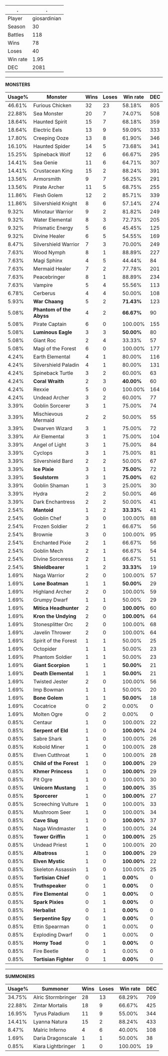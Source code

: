 .|.
|-|-
Player|giosardinian
Season|30
Battles|118
Wins|78
Loses|40
Win rate|1.95
DEC|2081

---
**MONSTERS**

Usage%|Monster|Wins|Loses|Win rate|DEC|
-|-|-|-|-|-|
46.61%|Furious Chicken|32|23|58.18%|805|
22.88%|Sea Monster|20|7|74.07%|508|
18.64%|Haunted Spirit|15|7|68.18%|359|
18.64%|Electric Eels|13|9|59.09%|333|
17.80%|Creeping Ooze|13|8|61.90%|346|
16.10%|Haunted Spider|14|5|73.68%|341|
15.25%|Spineback Wolf|12|6|66.67%|295|
14.41%|Sea Genie|11|6|64.71%|307|
14.41%|Crustacean King|15|2|88.24%|391|
13.56%|Armorsmith|9|7|56.25%|291|
13.56%|Pirate Archer|11|5|68.75%|255|
11.86%|Flesh Golem|12|2|85.71%|339|
11.86%|Silvershield Knight|8|6|57.14%|274|
9.32%|Minotaur Warrior|9|2|81.82%|249|
9.32%|Water Elemental|8|3|72.73%|205|
9.32%|Prismatic Energy|5|6|45.45%|125|
9.32%|Divine Healer|6|5|54.55%|169|
8.47%|Silvershield Warrior|7|3|70.00%|249|
7.63%|Wood Nymph|8|1|88.89%|227|
7.63%|Magi Sphinx|4|5|44.44%|84|
7.63%|Mermaid Healer|7|2|77.78%|201|
7.63%|Peacebringer|8|1|88.89%|234|
7.63%|Vampire|5|4|55.56%|113|
6.78%|Cerberus|4|4|50.00%|108|
5.93%|**War Chaang**|5|2|**71.43%**|123|
5.08%|**Phantom of the Abyss**|4|2|**66.67%**|90|
5.08%|Pirate Captain|6|0|100.00%|155|
5.08%|**Luminous Eagle**|3|3|**50.00%**|80|
5.08%|Giant Roc|2|4|33.33%|57|
5.08%|Magi of the Forest|6|0|100.00%|177|
4.24%|Earth Elemental|4|1|80.00%|116|
4.24%|Silvershield Paladin|4|1|80.00%|131|
4.24%|Spineback Turtle|3|2|60.00%|63|
4.24%|**Coral Wraith**|2|3|**40.00%**|60|
4.24%|Rexxie|5|0|100.00%|164|
4.24%|Undead Archer|3|2|60.00%|77|
3.39%|Goblin Sorcerer|3|1|75.00%|74|
3.39%|Mischievous Mermaid|2|2|50.00%|55|
3.39%|Dwarven Wizard|3|1|75.00%|72|
3.39%|Air Elemental|3|1|75.00%|104|
3.39%|Angel of Light|3|1|75.00%|84|
3.39%|Cyclops|3|1|75.00%|81|
3.39%|Silvershield Bard|2|2|50.00%|67|
3.39%|**Ice Pixie**|3|1|**75.00%**|72|
3.39%|**Soulstorm**|3|1|**75.00%**|62|
3.39%|Goblin Shaman|1|3|25.00%|30|
3.39%|Hydra|2|2|50.00%|46|
3.39%|Dark Enchantress|2|2|50.00%|41|
2.54%|**Mantoid**|1|2|**33.33%**|41|
2.54%|Goblin Chef|3|0|100.00%|88|
2.54%|Frozen Soldier|2|1|66.67%|56|
2.54%|Brownie|3|0|100.00%|95|
2.54%|Enchanted Pixie|2|1|66.67%|56|
2.54%|Goblin Mech|2|1|66.67%|54|
2.54%|Divine Sorceress|2|1|66.67%|51|
2.54%|**Shieldbearer**|1|2|**33.33%**|19|
1.69%|Naga Warrior|2|0|100.00%|57|
1.69%|**Lone Boatman**|1|1|**50.00%**|29|
1.69%|Highland Archer|2|0|100.00%|59|
1.69%|Grumpy Dwarf|1|1|50.00%|29|
1.69%|**Mitica Headhunter**|2|0|**100.00%**|60|
1.69%|**Kron the Undying**|2|0|**100.00%**|64|
1.69%|Stonesplitter Orc|2|0|100.00%|68|
1.69%|Javelin Thrower|2|0|100.00%|64|
1.69%|Spirit of the Forest|1|1|50.00%|25|
1.69%|Octopider|1|1|50.00%|23|
1.69%|Phantom Soldier|1|1|50.00%|23|
1.69%|**Giant Scorpion**|1|1|**50.00%**|21|
1.69%|**Death Elemental**|1|1|**50.00%**|21|
1.69%|Twisted Jester|2|0|100.00%|56|
1.69%|Imp Bowman|1|1|50.00%|20|
1.69%|**Bone Golem**|1|1|**50.00%**|18|
1.69%|Cocatrice|0|2|0.00%|0|
1.69%|Molten Ogre|0|2|0.00%|0|
0.85%|Centaur|1|0|100.00%|22|
0.85%|**Serpent of Eld**|1|0|**100.00%**|24|
0.85%|Sabre Shark|1|0|100.00%|26|
0.85%|Kobold Miner|1|0|100.00%|28|
0.85%|Elven Cutthroat|1|0|100.00%|28|
0.85%|**Child of the Forest**|1|0|**100.00%**|29|
0.85%|**Khmer Princess**|1|0|**100.00%**|29|
0.85%|Pit Ogre|1|0|100.00%|30|
0.85%|**Unicorn Mustang**|1|0|**100.00%**|35|
0.85%|**Sporcerer**|1|0|**100.00%**|27|
0.85%|Screeching Vulture|1|0|100.00%|33|
0.85%|Mushroom Seer|1|0|100.00%|34|
0.85%|**Cave Slug**|1|0|**100.00%**|37|
0.85%|Naga Windmaster|1|0|100.00%|24|
0.85%|**Tower Griffin**|1|0|**100.00%**|25|
0.85%|Undead Priest|1|0|100.00%|20|
0.85%|**Albatross**|1|0|**100.00%**|29|
0.85%|**Elven Mystic**|1|0|**100.00%**|22|
0.85%|Skeleton Assassin|1|0|100.00%|25|
0.85%|**Tortisian Chief**|0|1|**0.00%**|0|
0.85%|**Truthspeaker**|0|1|**0.00%**|0|
0.85%|**Fire Elemental**|0|1|**0.00%**|0|
0.85%|**Spark Pixies**|0|1|**0.00%**|0|
0.85%|**Herbalist**|0|1|**0.00%**|0|
0.85%|**Serpentine Spy**|0|1|**0.00%**|0|
0.85%|Ettin Spearman|0|1|0.00%|0|
0.85%|Exploding Dwarf|0|1|0.00%|0|
0.85%|**Horny Toad**|0|1|**0.00%**|0|
0.85%|Fire Beetle|0|1|0.00%|0|
0.85%|**Tortisian Fighter**|0|1|**0.00%**|0|

---
**SUMMONERS**

Usage%|Summoner|Wins|Loses|Win rate|DEC|
-|-|-|-|-|-|
34.75%|Alric Stormbringer|28|13|68.29%|709|
22.88%|Zintar Mortalis|18|9|66.67%|425|
16.95%|Tyrus Paladium|11|9|55.00%|344|
14.41%|Lyanna Natura|15|2|88.24%|433|
8.47%|Malric Inferno|4|6|40.00%|108|
1.69%|Daria Dragonscale|1|1|50.00%|38|
0.85%|Kiara Lightbringer|1|0|100.00%|19|
